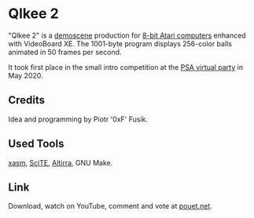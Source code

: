 Qlkee 2
=======

"Qlkee 2" is a
[demoscene](http://en.wikipedia.org/wiki/Demoscene) production for 
[8-bit Atari computers](http://en.wikipedia.org/wiki/Atari_8-bit_family)
enhanced with VideoBoard XE.
The 1001-byte program displays 256-color balls animated in 50 frames per second.

It took first place in the small intro competition
at the [PSA virtual party](http://atarionline.pl) in May 2020.

Credits
-------

Idea and programming by Piotr '0xF' Fusik.

Used Tools
----------

[xasm](http://xasm.atari.org), [SciTE](http://scintilla.org/SciTE.html),
[Altirra](http://www.virtualdub.org/altirra.html), GNU Make.

Link
----

Download, watch on YouTube, comment and vote at
[pouet.net](https://www.pouet.net/prod.php?which=85603).
